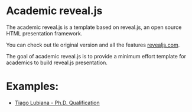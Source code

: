 
# Academic reveal.js

The academic reveal.js is a template based on reveal.js, an open source HTML presentation framework. 

You can check out tle original version and all the features [revealjs.com](https://revealjs.com/).

The goal of academic reveal.js is to provide a minimum effort template for academics to build reveal.js presentation. 

# Examples:

* [Tiago Lubiana - Ph.D. Qualification](https://github.com/lubianat/quali_presentation)

